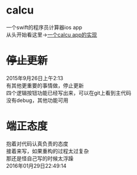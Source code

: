 # calcu
一个swift的程序员计算器ios app  
从头开始看这里->[一个calcu app的实现](http://gaoryrt.github.io/2015/09/21/一个calcu-app的实现/)

# ~~停止更新~~  
2015年9月26日上午2:13  
有其他更重要的事情做，停止更新  
四个逻辑按钮功能已经写出来，可以在git上看到主代码  
没有debug，其他功能可用 

# 端正态度
抱着对代码认真负责的态度  
接着来写，如果重构的过程太过复杂  
那还是怪自己写的时候太浮躁  
2016年01月29日22:49:14
